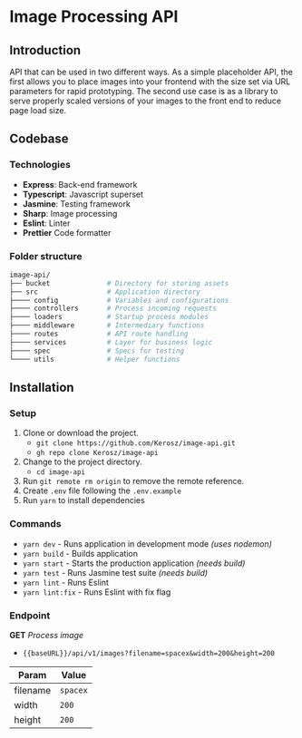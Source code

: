 # Image Processing API

## Introduction

API that can be used in two different ways. As a simple placeholder API, the first allows you to place images into your frontend with the size set via URL parameters for rapid prototyping. The second use case is as a library to serve properly scaled versions of your images to the front end to reduce page load size.


## Codebase

### Technologies

- **Express**: Back-end framework
- **Typescript**: Javascript superset
- **Jasmine**: Testing framework
- **Sharp**: Image processing
- **Eslint**: Linter
- **Prettier** Code formatter

### Folder structure

```sh
image-api/
├── bucket              # Directory for storing assets
├── src                 # Application directory
├──── config            # Variables and configurations
├──── controllers       # Process incoming requests
├──── loaders           # Startup process modules
├──── middleware        # Intermediary functions
├──── routes            # API route handling
├──── services          # Layer for business logic
├──── spec              # Specs for testing
└──── utils             # Helper functions
```

## Installation

### Setup

1. Clone or download the project.
   - `git clone https://github.com/Kerosz/image-api.git`
   - `gh repo clone Kerosz/image-api`
2. Change to the project directory.
   - `cd image-api`
3. Run `git remote rm origin` to remove the remote reference.
4. Create `.env` file following the `.env.example`
5. Run `yarn` to install dependencies

### Commands
- `yarn dev` - Runs application in development mode _(uses nodemon)_
- `yarn build` - Builds application
- `yarn start` - Starts the production application _(needs build)_
- `yarn test` - Runs Jasmine test suite _(needs build)_
- `yarn lint` - Runs Eslint
- `yarn lint:fix` - Runs Eslint with fix flag

### Endpoint
__GET__  _Process image_
- `{{baseURL}}/api/v1/images?filename=spacex&width=200&height=200`

Param | Value 
--- | --- |
filename | `spacex`
width | `200` 
height | `200` 

